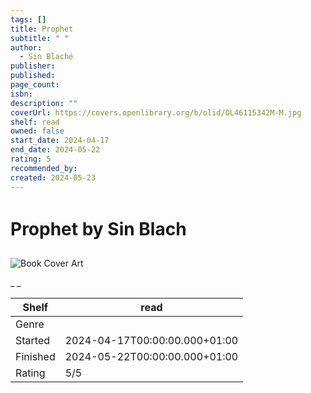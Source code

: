 ```yaml
---
tags: []
title: Prophet
subtitle: " "
author:
  - Sin Blaché
publisher:
published:
page_count:
isbn:
description: ""
coverUrl: https://covers.openlibrary.org/b/olid/OL46115342M-M.jpg
shelf: read
owned: false
start_date: 2024-04-17
end_date: 2024-05-22
rating: 5
recommended_by:
created: 2024-05-23
---
```


# Prophet by Sin Blach

![Book Cover Art](https://covers.openlibrary.org/b/olid/OL46115342M-M.jpg)

_ _

| Shelf | read |
| --- | --- |
| Genre |  |
| Started | 2024-04-17T00:00:00.000+01:00 |
| Finished | 2024-05-22T00:00:00.000+01:00 |
| Rating | 5/5 |

